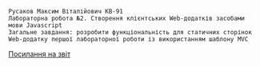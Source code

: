 
```no-highlight
Русаков Максим Віталійович КВ-91
Лабораторна робота №2. Створення клієнтських Web-додатків засобами мови Javascript
Загальне завдання: розробити функціональність для статичних сторінок Web-додатку першої лабораторної роботи із використанням шаблону MVC
```

[Посилання на звіт](https://docs.google.com/document/d/12uBfmSlrLeDUeXIPgNHJe4Tj5MYG1XkmsmQK2koT64g/edit?usp=sharing)
